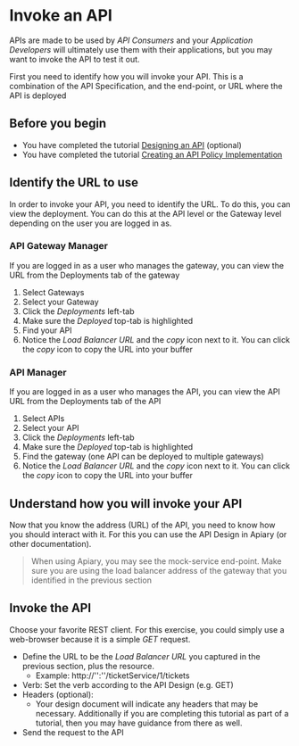 # Invoke an API
APIs are made to be used by *API Consumers* and your *Application Developers* will ultimately use them with their applications, but you may want to invoke the API to test it out.

First you need to identify how you will invoke your API.  This is a combination of the API Specification, and the end-point, or URL where the API is deployed

## Before you begin
- You have completed the tutorial [Designing an API](../../../design/design_api) (optional)
- You have completed the tutorial [Creating an API Policy Implementation](../create_api)

## Identify the URL to use
In order to invoke your API, you need to identify the URL.  To do this, you can view the deployment.  You can do this at the API level or the Gateway level depending on the user you are logged in as.

### API Gateway Manager
If you are logged in as a user who manages the gateway, you can view the URL from the Deployments tab of the gateway
1. Select Gateways
1. Select your Gateway
1. Click the *Deployments* left-tab
1. Make sure the *Deployed* top-tab is highlighted
1. Find your API
1. Notice the *Load Balancer URL* and the _copy_ icon next to it.  You can click the _copy_ icon to copy the URL into your buffer

### API Manager
If you are logged in as a user who manages the API, you can view the API URL from the Deployments tab of the API
1. Select APIs
1. Select your API
1. Click the *Deployments* left-tab
1. Make sure the *Deployed* top-tab is highlighted
1. Find the gateway (one API can be deployed to multiple gateways)
1. Notice the *Load Balancer URL* and the _copy_ icon next to it.  You can click the _copy_ icon to copy the URL into your buffer

## Understand how you will invoke your API
Now that you know the address (URL) of the API, you need to know how you should interact with it.  For this you can use the API Design in Apiary (or other documentation).

> When using Apiary, you may see the mock-service end-point.  Make sure you are using the load balancer address of the gateway that you identified in the previous section

## Invoke the API
Choose your favorite REST client.  For this exercise, you could simply use a web-browser because it is a simple _GET_ request. 
- Define the URL to be the *Load Balancer URL* you captured in the previous section, plus the resource.
  - Example: http://'<host>':'<port>'/ticketService/1/tickets 
- Verb: Set the verb according to the API Design (e.g. GET)
- Headers (optional):
  - Your design document will indicate any headers that may be necessary.  Additionally if you are completing this tutorial as part of a tutorial, then you may have guidance from there as well.
- Send the request to the API
